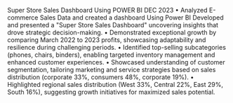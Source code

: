 Super Store Sales Dashboard Using POWER BI DEC 2023 
• Analyzed E-commerce Sales Data and created a dashboard Using Power BI Developed and 
presented a "Super Store Sales Dashboard" uncovering insights that drove strategic decision-making. 
• Demonstrated exceptional growth by comparing March 2022 to 2023 profits, showcasing 
adaptability and resilience during challenging periods. 
• Identified top-selling subcategories (phones, chairs, binders), enabling targeted inventory 
management and enhanced customer experiences. 
• Showcased understanding of customer segmentation, tailoring marketing and service strategies 
based on sales distribution (corporate 33%, consumers 48%, corporate 19%). 
• Highlighted regional sales distribution (West 33%, Central 22%, East 29%, South 16%), suggesting 
growth initiatives for maximized sales potential. 
